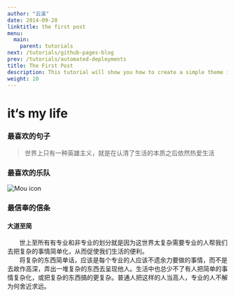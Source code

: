 ```yaml
---
author: "云溪"
date: 2014-09-28
linktitle: the first post
menu:
  main:
    parent: tutorials
next: /tutorials/github-pages-blog
prev: /tutorials/automated-deployments
title: The First Post
description: This tutorial will show you how to create a simple theme in Hugo.
weight: 10
---
```

# it‘s my life
### 最喜欢的句子
> 世界上只有一种英雄主义，就是在认清了生活的本质之后依然热爱生活

### 最喜欢的乐队
![Mou icon](https://timgsa.baidu.com/timg?image&quality=80&size=b9999_10000&sec=1533356950841&di=8fa2970a323e3a4e2365a4824a5044b2&imgtype=0&src=http%3A%2F%2Fimage.jijidown.com%2Fv1%2Fimage%3Fav%3D12509347%26url%3Dhttps%3A%2F%2Fi0.hdslb.com%2Fbfs%2Farchive%2Ffd12b68a28d2ccb7959702ea8ead0c9081ccf270.jpg%26sign%3DD8A38CA52320633A94421BBEC6F572C7)

### 最信奉的信条
#### 大道至简
 &#160; &#160; &#160; &#160;世上至所有有专业和非专业的划分就是因为这世界太复杂需要专业的人帮我们去把复杂的事情简单化，从而促使我们生活的便利。	
 &#160; &#160; &#160; &#160;将复杂的东西简单话，应该是每个专业的人应该不遗余力要做的事情，而不是去故作高深，弄出一堆复杂的东西去呈现他人。生活中也总少不了有人把简单的事情复杂化，或把复杂的东西搞的更复杂。普通人把这样的人当高人，专业的人不解为何舍近求远。
